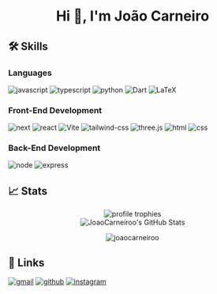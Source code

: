 <h1 align="center">Hi 👋, I'm João Carneiro</h1>

## 🛠️ Skills

### Languages

![javascript](https://img.shields.io/badge/JavaScript-323330?style=for-the-badge&logo=javascript&logoColor=F7DF1E)
![typescript](https://img.shields.io/badge/TypeScript-3178C6?style=for-the-badge&logo=typescript&logoColor=white)
![python](https://img.shields.io/badge/Python-3776AB?style=for-the-badge&logo=python&logoColor=white)
![Dart](https://img.shields.io/badge/dart-%230175C2.svg?style=for-the-badge&logo=dart&logoColor=white)
![LaTeX](https://img.shields.io/badge/latex-%23008080.svg?style=for-the-badge&logo=latex&logoColor=white)

### Front-End Development

![next](https://img.shields.io/badge/Next-000000?style=for-the-badge&logo=nextdotjs&logoColor=FFFFFF)
![react](https://img.shields.io/badge/React-20232A?style=for-the-badge&logo=react&logoColor=61DAFB)
![Vite](https://img.shields.io/badge/vite-%23646CFF.svg?style=for-the-badge&logo=vite&logoColor=white)
![tailwind-css](https://img.shields.io/badge/tailwind_css-06B6D4?style=for-the-badge&logo=tailwind-css&logoColor=white)
![three.js](https://img.shields.io/badge/Three.js-000000?style=for-the-badge&logo=three.js&logoColor=white)
![html](https://img.shields.io/badge/HTML5-E34F26?style=for-the-badge&logo=html5&logoColor=white)
![css](https://img.shields.io/badge/CSS3-1572B6?style=for-the-badge&logo=css3&logoColor=white)

### Back-End Development

![node](https://img.shields.io/badge/Node-5FA04E?style=for-the-badge&logo=node.js&logoColor=FFFFFF)
![express](https://img.shields.io/badge/Express-000000?style=for-the-badge&logo=express&logoColor=FFFFFF)

## 📈 Stats

<div align="center">
    <img src="https://github-profile-trophy.vercel.app/?username=JoaoCarneiroo&row=1&column=6&margin-h=8&theme=darkhub&count_private=true&margin-w=15&no-frame=true&theme=github_dark" alt="profile trophies" />
    <br />
    <img src="https://github-readme-stats.vercel.app/api?username=JoaoCarneiroo&show_icons=true&hide_border=true&theme=github_dark" alt="JoaoCarneiroo's GitHub Stats">
    <br />
    <p align="center"> <img src="https://komarev.com/ghpvc/?username=joaocarneiroo&label=Profile%20views&color=0e75b6&style=flat" alt="joaocarneiroo" /> </p>

</div>

## 🔗 Links

[![gmail](https://img.shields.io/badge/Gmail-D14836?style=for-the-badge&logo=Gmail&logoColor=white)](mailto:joaomiko25@gmail.com)
[![github](https://img.shields.io/badge/GitHub-000000?style=for-the-badge&logo=GitHub&logoColor=white)](https://github.com/JoaoCarneiroo)
[![instagram](https://img.shields.io/badge/Instagram-E4405F?style=for-the-badge&logo=instagram&logoColor=white)](https://www.instagram.com/joao_carneir0/)
